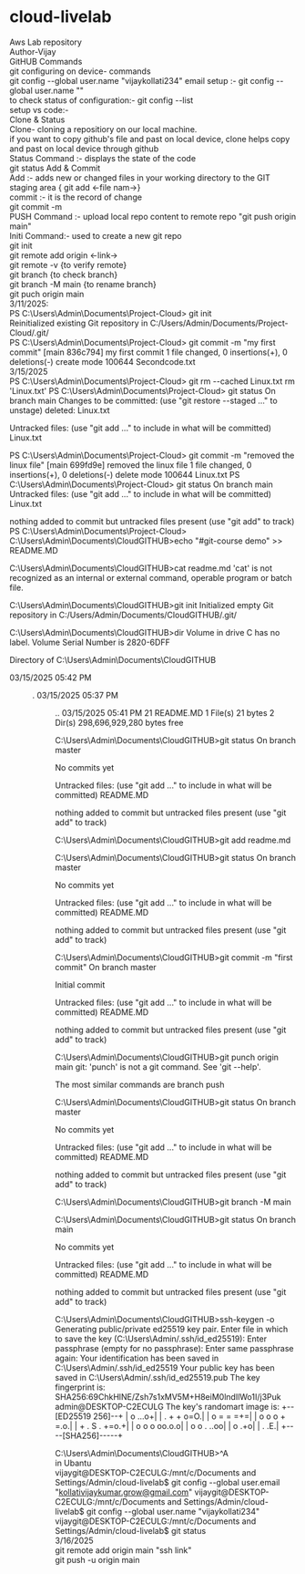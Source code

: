 # cloud-livelab
Aws Lab repository
<br>
Author-Vijay
<br>
GitHUB Commands
<br>
git configuring on device- commands 
<br>
git config --global user.name "vijaykollati234"  email setup :- git config --global user.name ""
<br>
to check status of configuration:- git config --list
<br>
setup vs code:- 
<br>
Clone & Status
<br>
Clone- cloning a repositiory on our local machine.
<br>
if you want to copy github's file and past on local device, clone helps copy and past on local device through github
<br>
Status Command :- displays the state of the code
<br>
git status
Add & Commit
<br>
Add :- adds new or changed files in your working directory to the GIT staging area { git add <-file nam->}
<br>
commit :- it is the record of change
<br>
git commit -m
<br>
PUSH Command :- upload local repo content to remote repo "git push origin main"
<br>
Initi Command:- used to create a new git repo
<br>
git init
<br>
git remote add origin <-link->
<br>
git remote -v {to verify remote}
<br>
git branch {to check branch}
<br>
git branch -M main {to rename branch}
<br>
git puch origin main
<br>
                                         3/11/2025:
<br>
PS C:\Users\Admin\Documents\Project-Cloud> git init
<br>
Reinitialized existing Git repository in C:/Users/Admin/Documents/Project-Cloud/.git/
<br>
PS C:\Users\Admin\Documents\Project-Cloud> git commit -m "my first commit"
[main 836c794] my first commit
 1 file changed, 0 insertions(+), 0 deletions(-)
 create mode 100644 Secondcode.txt
 <br>
     3/15/2025
     <br>
     PS C:\Users\Admin\Documents\Project-Cloud> git rm --cached Linux.txt
rm 'Linux.txt'
PS C:\Users\Admin\Documents\Project-Cloud> git status 
On branch main
Changes to be committed:
  (use "git restore --staged <file>..." to unstage)
        deleted:    Linux.txt

Untracked files:
  (use "git add <file>..." to include in what will be committed)
        Linux.txt

PS C:\Users\Admin\Documents\Project-Cloud> git commit -m "removed the linux file"
[main 699fd9e] removed the linux file
 1 file changed, 0 insertions(+), 0 deletions(-)
 delete mode 100644 Linux.txt
PS C:\Users\Admin\Documents\Project-Cloud> git status
On branch main
Untracked files:
  (use "git add <file>..." to include in what will be committed)
        Linux.txt

nothing added to commit but untracked files present (use "git add" to track)
PS C:\Users\Admin\Documents\Project-Cloud> 
<br>
C:\Users\Admin\Documents\CloudGITHUB>echo "#git-course demo" >> README.MD

C:\Users\Admin\Documents\CloudGITHUB>cat readme.md
'cat' is not recognized as an internal or external command,
operable program or batch file.

C:\Users\Admin\Documents\CloudGITHUB>git init
Initialized empty Git repository in C:/Users/Admin/Documents/CloudGITHUB/.git/

C:\Users\Admin\Documents\CloudGITHUB>dir
 Volume in drive C has no label.
 Volume Serial Number is 2820-6DFF

 Directory of C:\Users\Admin\Documents\CloudGITHUB

03/15/2025  05:42 PM    <DIR>          .
03/15/2025  05:37 PM    <DIR>          ..
03/15/2025  05:41 PM                21 README.MD
               1 File(s)             21 bytes
               2 Dir(s)  298,696,929,280 bytes free

C:\Users\Admin\Documents\CloudGITHUB>git status
On branch master

No commits yet

Untracked files:
  (use "git add <file>..." to include in what will be committed)
        README.MD

nothing added to commit but untracked files present (use "git add" to track)

C:\Users\Admin\Documents\CloudGITHUB>git add readme.md

C:\Users\Admin\Documents\CloudGITHUB>git status
On branch master

No commits yet

Untracked files:
  (use "git add <file>..." to include in what will be committed)
        README.MD

nothing added to commit but untracked files present (use "git add" to track)

C:\Users\Admin\Documents\CloudGITHUB>git commit -m "first commit"
On branch master

Initial commit

Untracked files:
  (use "git add <file>..." to include in what will be committed)
        README.MD

nothing added to commit but untracked files present (use "git add" to track)

C:\Users\Admin\Documents\CloudGITHUB>git punch origin main
git: 'punch' is not a git command. See 'git --help'.

The most similar commands are
        branch
        push

C:\Users\Admin\Documents\CloudGITHUB>git status
On branch master

No commits yet

Untracked files:
  (use "git add <file>..." to include in what will be committed)
        README.MD

nothing added to commit but untracked files present (use "git add" to track)

C:\Users\Admin\Documents\CloudGITHUB>git branch -M main

C:\Users\Admin\Documents\CloudGITHUB>git status
On branch main

No commits yet

Untracked files:
  (use "git add <file>..." to include in what will be committed)
        README.MD

nothing added to commit but untracked files present (use "git add" to track)

C:\Users\Admin\Documents\CloudGITHUB>ssh-keygen -o
Generating public/private ed25519 key pair.
Enter file in which to save the key (C:\Users\Admin/.ssh/id_ed25519):
Enter passphrase (empty for no passphrase):
Enter same passphrase again:
Your identification has been saved in C:\Users\Admin/.ssh/id_ed25519
Your public key has been saved in C:\Users\Admin/.ssh/id_ed25519.pub
The key fingerprint is:
SHA256:69ChkHlNE/Zsh7s1xMV5M+H8eiM0lndIlWo1I/j3Puk admin@DESKTOP-C2ECULG
The key's randomart image is:
+--[ED25519 256]--+
|        o   ...o+|
|       . + + o=O.|
|        o = = =+=|
|     o o o + =.o.|
|    + . S . +=o.+|
|     o o o oo.o.o|
|      o o .  ..oo|
|       o      .+o|
|        .     .E.|
+----[SHA256]-----+

C:\Users\Admin\Documents\CloudGITHUB>^A
<br>
in Ubantu
<br>
vijaygit@DESKTOP-C2ECULG:/mnt/c/Documents and Settings/Admin/cloud-livelab$ git config --global user.email "kollativijaykumar.grow@gmail.com"
vijaygit@DESKTOP-C2ECULG:/mnt/c/Documents and Settings/Admin/cloud-livelab$ git config --global user.name "vijaykollati234"
vijaygit@DESKTOP-C2ECULG:/mnt/c/Documents and Settings/Admin/cloud-livelab$ git status
<br>
3/16/2025
<br>
git remote add origin main "ssh link"
<br>
git push -u origin main


